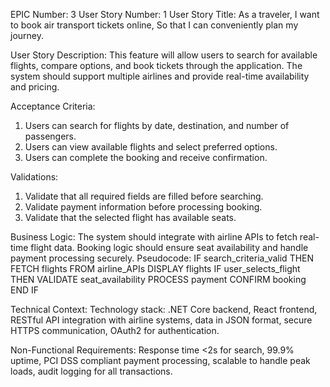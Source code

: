 EPIC Number: 3
User Story Number: 1
User Story Title: As a traveler, I want to book air transport tickets online, So that I can conveniently plan my journey.

User Story Description: This feature will allow users to search for available flights, compare options, and book tickets through the application. The system should support multiple airlines and provide real-time availability and pricing.

Acceptance Criteria:
1. Users can search for flights by date, destination, and number of passengers.
2. Users can view available flights and select preferred options.
3. Users can complete the booking and receive confirmation.

Validations:
1. Validate that all required fields are filled before searching.
2. Validate payment information before processing booking.
3. Validate that the selected flight has available seats.

Business Logic: The system should integrate with airline APIs to fetch real-time flight data. Booking logic should ensure seat availability and handle payment processing securely. Pseudocode:
IF search_criteria_valid THEN
  FETCH flights FROM airline_APIs
  DISPLAY flights
  IF user_selects_flight THEN
    VALIDATE seat_availability
    PROCESS payment
    CONFIRM booking
END IF

Technical Context: Technology stack: .NET Core backend, React frontend, RESTful API integration with airline systems, data in JSON format, secure HTTPS communication, OAuth2 for authentication.

Non-Functional Requirements: Response time <2s for search, 99.9% uptime, PCI DSS compliant payment processing, scalable to handle peak loads, audit logging for all transactions.